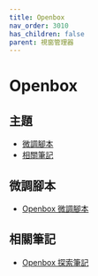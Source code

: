 ```yaml
---
title: Openbox
nav_order: 3010
has_children: false
parent: 視窗管理器
---
```



# Openbox


## 主題

* [微調腳本](#微調腳本)
* [相關筆記](#相關筆記)


## 微調腳本

*  [Openbox 微調腳本](https://github.com/samwhelp/lubuntu-adjustment/tree/main/prototype/main/lxqt-config/Main/asset/overlay/etc/skel/.config/openbox)



## 相關筆記

* [Openbox 探索筆記](https://samwhelp.github.io/note-about-openbox/)
